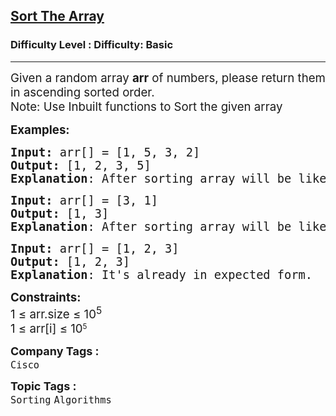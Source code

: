 <h2><a href="https://www.geeksforgeeks.org/problems/sort-the-array0055/0">Sort The Array</a></h2><h3>Difficulty Level : Difficulty: Basic</h3><hr><div class="problems_problem_content__Xm_eO"><p><span style="font-size: 14pt;">Given a random array&nbsp;<strong>arr</strong> of numbers, please return them in ascending sorted order.&nbsp;<br>Note: Use Inbuilt functions to Sort the given array</span></p>
<p><span style="font-size: 14pt;"><strong>Examples:</strong></span></p>
<pre><span style="font-size: 14pt;"><strong>Input: </strong>arr[] = [1, 5, 3, 2]
<strong>Output:</strong> [1, 2, 3, 5]
<strong>Explanation</strong>: After sorting array will be like [1, 2, 3, 5].</span></pre>
<pre><span style="font-size: 14pt;"><strong>Input: </strong>arr[] = [3, 1]
<strong>Output:</strong> [1, 3]
<strong>Explanation</strong>: After sorting array will be like [1, 3].</span></pre>
<pre><span style="font-size: 14pt;"><strong>Input: </strong>arr[] = [1, 2, 3]
<strong>Output:</strong> [1, 2, 3]
<strong>Explanation</strong>: It's already in expected form.</span></pre>
<p><span style="font-size: 14pt;"><strong>Constraints:</strong><br>1 ≤ arr.size ≤ 10<sup>5<br></sup>1 </span><span style="font-size: 18.6667px; font-family: -apple-system, BlinkMacSystemFont, 'Segoe UI', Roboto, Oxygen, Ubuntu, Cantarell, 'Open Sans', 'Helvetica Neue', sans-serif;">≤</span><span style="font-size: 14pt; font-family: -apple-system, BlinkMacSystemFont, 'Segoe UI', Roboto, Oxygen, Ubuntu, Cantarell, 'Open Sans', 'Helvetica Neue', sans-serif;">&nbsp;arr[i]&nbsp;</span><span style="font-size: 18.6667px; font-family: -apple-system, BlinkMacSystemFont, 'Segoe UI', Roboto, Oxygen, Ubuntu, Cantarell, 'Open Sans', 'Helvetica Neue', sans-serif;">≤&nbsp;</span><span style="font-family: -apple-system, BlinkMacSystemFont, 'Segoe UI', Roboto, Oxygen, Ubuntu, Cantarell, 'Open Sans', 'Helvetica Neue', sans-serif; font-size: 18.6667px;">10</span><sup style="font-family: -apple-system, BlinkMacSystemFont, 'Segoe UI', Roboto, Oxygen, Ubuntu, Cantarell, 'Open Sans', 'Helvetica Neue', sans-serif;">5</sup></p></div><p><span style=font-size:18px><strong>Company Tags : </strong><br><code>Cisco</code>&nbsp;<br><p><span style=font-size:18px><strong>Topic Tags : </strong><br><code>Sorting</code>&nbsp;<code>Algorithms</code>&nbsp;